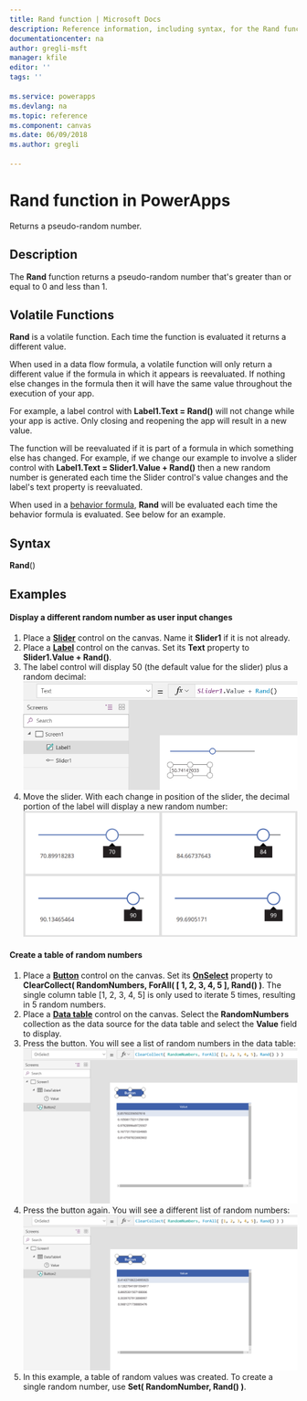 ```yaml
---
title: Rand function | Microsoft Docs
description: Reference information, including syntax, for the Rand function in PowerApps
documentationcenter: na
author: gregli-msft
manager: kfile
editor: ''
tags: ''

ms.service: powerapps
ms.devlang: na
ms.topic: reference
ms.component: canvas
ms.date: 06/09/2018
ms.author: gregli

---
```

# Rand function in PowerApps
Returns a pseudo-random number.

## Description
The **Rand** function returns a pseudo-random number that's greater than or equal to 0 and less than 1.

## Volatile Functions
**Rand** is a volatile function.  Each time the function is evaluated it returns a different value.  

When used in a data flow formula, a volatile function will only return a different value if the formula in which it appears is reevaluated.  If nothing else changes in the formula then it will have the same value throughout the execution of your app.

For example, a label control with **Label1.Text = Rand()** will not change while your app is active.  Only closing and reopening the app will result in a new value.

The function will be reevaluated if it is part of a formula in which something else has changed.  For example, if we change our example to involve a slider control with **Label1.Text = Slider1.Value + Rand()** then a new random number is generated each time the Slider control's value changes and the label's text property is reevaluated.

When used in a [behavior formula](../working-with-formulas-in-depth.md), **Rand** will be evaluated each time the behavior formula is evaluated.  See below for an example.

## Syntax
**Rand**()

## Examples

#### Display a different random number as user input changes

1. Place a **[Slider](../controls/control-slider.md)** control on the canvas.  Name it **Slider1** if it is not already.
2. Place a **[Label](../controls/control-text-box.md)** control on the canvas.  Set its **Text** property to **Slider1.Value + Rand()**.
3. The label control will display 50 (the default value for the slider) plus a random decimal:
    ![A screen displaying a label control with 50.741](media/function-rand/rand-slider-1.png)
4. Move the slider.  With each change in position of the slider, the decimal portion of the label will display a new random number:
    ![Four screens displaying a label control with four different random decimal values for each of four different slider settings 70.899, 84.667, 90.134, 99.690](media/function-rand/rand-slider-results.png)

#### Create a table of random numbers

1. Place a **[Button](../controls/control-button.md)** control on the canvas.  Set its **[OnSelect](../controls/properties-core.md)** property to **ClearCollect( RandomNumbers, ForAll( [ 1, 2, 3, 4, 5 ], Rand() )**.  The single column table [1, 2, 3, 4, 5] is only used to iterate 5 times, resulting in 5 random numbers.
2. Place a **[Data table](../controls/control-data-table.md)** control on the canvas.  Select the **RandomNumbers** collection as the data source for the data table and select the **Value** field to display.
3. Press the button.  You will see a list of random numbers in the data table:
    ![A screen showing a data table with five different decimal values 0.857, 0.105, 0.979, 0.167, 0.814](media/function-rand/rand-collection-1.png)
4. Press the button again.  You will see a different list of random numbers:
    ![The same screen showing a data table with a new set of five different decimal values 0.414, 0.128, 0.860, 0.303, 0.568](media/function-rand/rand-collection-2.png)
5. In this example, a table of random values was created.  To create a single random number, use **Set( RandomNumber, Rand() )**.


